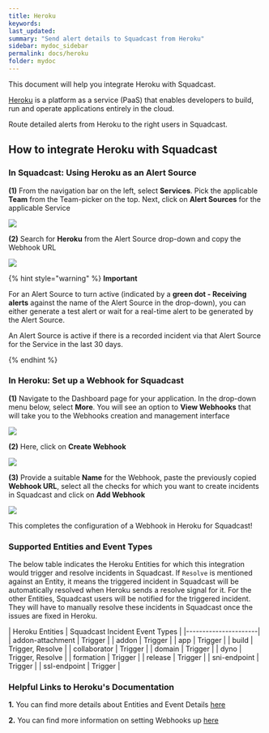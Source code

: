 ```yaml
---
title: Heroku
keywords: 
last_updated: 
summary: "Send alert details to Squadcast from Heroku"
sidebar: mydoc_sidebar
permalink: docs/heroku
folder: mydoc
---
```


This document will help you integrate Heroku with Squadcast.

[Heroku](https://www.heroku.com/) is a platform as a service (PaaS) that enables developers to build, run and operate applications entirely in the cloud.

Route detailed alerts from Heroku to the right users in Squadcast.

## How to integrate Heroku with Squadcast

### In Squadcast: Using Heroku as an Alert Source

**(1)** From the navigation bar on the left, select **Services**. Pick the applicable **Team** from the Team-picker on the top. Next, click on **Alert Sources** for the applicable Service

![](../../.gitbook/assets/alert\_source\_1.png)

**(2)** Search for **Heroku** from the Alert Source drop-down and copy the Webhook URL

![](../../.gitbook/assets/heroku\_1.png)

{% hint style="warning" %} 
<b>Important</b>
<p>For an Alert Source to turn active (indicated by a <b>green dot - Receiving alerts</b> against the name of the Alert Source in the drop-down), you can either generate a test alert or wait for a real-time alert to be generated by the Alert Source.</p>
<p>An Alert Source is active if there is a recorded incident via that Alert Source for the Service in the last 30 days.</p>
{% endhint %}

### In Heroku: Set up a Webhook for Squadcast

**(1)** Navigate to the Dashboard page for your application. In the drop-down menu below, select **More**. You will see an option to **View Webhooks** that will take you to the Webhooks creation and management interface

![](../../.gitbook/assets/heroku\_2.png)

**(2)** Here, click on **Create Webhook**

![](../../.gitbook/assets/heroku\_3.png)

**(3)** Provide a suitable **Name** for the Webhook, paste the previously copied **Webhook URL**, select all the checks for which you want to create incidents in Squadcast and click on **Add Webhook**

![](../../.gitbook/assets/heroku\_4.png)

This completes the configuration of a Webhook in Heroku for Squadcast!

### Supported Entities and Event Types

The below table indicates the Heroku Entities for which this integration would trigger and resolve incidents in Squadcast. If `Resolve` is mentioned against an Entity, it means the triggered incident in Squadcast will be automatically resolved when Heroku sends a resolve signal for it. For the other Entities, Squadcast users will be notified for the triggered incident. They will have to manually resolve these incidents in Squadcast once the issues are fixed in Heroku.

| Heroku Entities | Squadcast Incident Event Types |
|----------------------|
| addon-attachment | Trigger |
| addon | Trigger |
| app | Trigger |
| build | Trigger, Resolve |
| collaborator | Trigger |
| domain | Trigger |
| dyno | Trigger, Resolve |
| formation | Trigger |
| release | Trigger |
| sni-endpoint | Trigger |
| ssl-endpoint | Trigger |

### Helpful Links to Heroku's Documentation

**1.** You can find more details about Entities and Event Details [here](https://devcenter.heroku.com/articles/app-webhooks#step-2-determine-which-events-to-subscribe-to)

**2.** You can find more information on setting Webhooks up [here](https://devcenter.heroku.com/articles/app-webhooks)